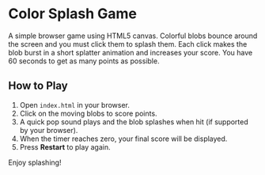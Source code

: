 # Color Splash Game

A simple browser game using HTML5 canvas. Colorful blobs bounce around the screen and you must click them to splash them. Each click makes the blob burst in a short splatter animation and increases your score. You have 60 seconds to get as many points as possible.

## How to Play

1. Open `index.html` in your browser.
2. Click on the moving blobs to score points.
3. A quick pop sound plays and the blob splashes when hit (if supported by your browser).
4. When the timer reaches zero, your final score will be displayed.
5. Press **Restart** to play again.

Enjoy splashing!
